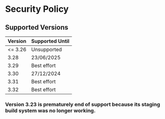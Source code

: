 # Security Policy

## Supported Versions

| Version | Supported Until |
| ------- | --------------- |
| <= 3.26 | Unsupported     |
| 3.28    | 23/06/2025      |
| 3.29    | Best effort     |
| 3.30    | 27/12/2024      |
| 3.31    | Best effort     |
| 3.32    | Best effort     |

### Version 3.23 is prematurely end of support because its staging build system was no longer working.
